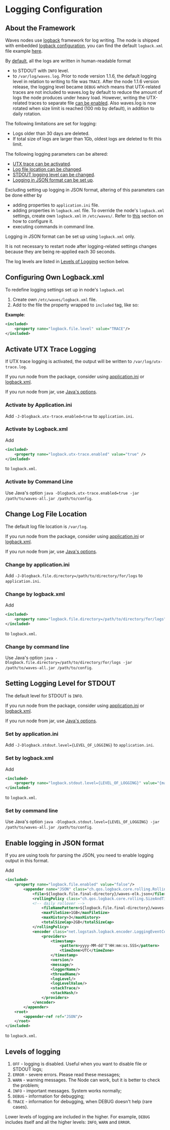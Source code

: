 # Logging Configuration

## About the Framework

Waves nodes use [logback](https://logback.qos.ch/documentation.html) framework for log writing. The node is shipped with embedded [logback configuration](https://logback.qos.ch/manual/configuration.html), you can find the default `logback.xml` file example [here](https://github.com/wavesplatform/Waves/blob/master/node/src/main/resources/logback.xml).

By [default](https://github.com/wavesplatform/Waves/blob/master/node/src/main/resources/logback.xml), all the logs are written in human-readable format

* to STDOUT with `INFO` level.
* to `/var/log/waves.log`. Prior to node version 1.1.6, the default logging level in relation to writing to file was `TRACE`. After the node 1.1.6 version release, the logging level became `DEBUG` which means that UTX-related traces are not included to waves.log by default to reduce the amount of logs the node produces under heavy load. However, writing the UTX-related traces to separate file [can be enabled](#enable-traces). Also waves.log is now rotated when size limit is reached (100 mb by default), in addition to daily rotation.

The following limitations are set for logging:

* Logs older than 30 days are deleted.
* If total size of logs are larger than 1Gb, oldest logs are deleted to fit this limit.

The following logging parameters can be altered:

* [UTX trace can be activated](#enable-traces).
* [Log file location can be changed](#log-file).
* [STDOUT logging level can be changed](#stdout-log-level).
* [Logging in JSON format can be set up](#json).

Excluding setting up logging in JSON format, altering of this parameters can be done either by

* adding properties to `application.ini` file.
* adding properties in `logback.xml` file. To override the node's `logback.xml` settings, create own `logback.xml` in `/etc/waves/`. Refer to [this](#own-logback) section on how to configure it.
* executing commands in command line.

Logging in JSON format can be set up using `logback.xml` only.

It is not necessary to restart node after logging-related settings changes because they are being re-applied each 30 seconds.

The log levels are listed in [Levels of Logging](#loglevels) section below.

## Configuring Own Logback.xml <a id="own-logback"></a>

To redefine logging settings set up in node's `logback.xml`

1. Create own `/etc/waves/logback.xml` file.
2. Add to the file the property wrapped to `included` tag, like so:

**Example**:

```xml
<included>
    <property name="logback.file.level" value="TRACE"/>
</included>
```

## Activate UTX Trace Logging <a id="enable-traces"></a>

If UTX trace logging is activated, the output will be written to `/var/log/utx-trace.log`.

If you run node from the package, consider using [application.ini](#aini-activate-utx) or [logback.xml](#logback-activate-utx).

If you run node from jar, use [Java's options](#jar-activate-utx).

### Activate by Application.ini <a id="aini-activate-utx"></a>

Add `-J-Dlogback.utx-trace.enabled=true` to `application.ini`.

### Activate by Logback.xml <a id="logback-activate-utx"></a>

Add

```xml
<included>
    <property name="logback.utx-trace.enabled" value="true" />
</included>
```

to `logback.xml`.

### Activate by Command Line <a id="jar-activate-utx"></a>

Use Java's option `java -Dlogback.utx-trace.enabled=true -jar /path/to/waves-all.jar /path/to/config`.

## Change Log File Location <a id="log-file"></a>

The default log file location is `/var/log`.

If you run node from the package, consider using [application.ini](#aini-change-location) or [logback.xml](#logback-change-location).

If you run node from jar, use [Java's options](#jar-change-location).

### Change by application.ini <a id="aini-change-location"></a>

Add `-J-Dlogback.file.directory=/path/to/directory/for/logs` to `application.ini`.

### Change by logback.xml <a id="logback-change-location"></a>

Add

```xml
<included>
    <property name="logback.file.directory=/path/to/directory/for/logs" value="true" />
</included>
```

to `logback.xml`.

### Change by command line <a id="jar-change-location"></a>

Use Java's option `java -Dlogback.file.directory=/path/to/directory/for/logs -jar /path/to/waves-all.jar /path/to/config`.

## Setting Logging Level for STDOUT <a id="stdout-log-level"></a>

The default level for STDOUT is `INFO`.

If you run node from the package, consider using [application.ini](#aini-set-loglevel) or [logback.xml](#logback-set-loglevel).

If you run node from jar, use [Java's options](#jar-set-loglevel).

### Set by application.ini <a id="aini-set-loglevel"></a>

Add `-J-Dlogback.stdout.level={LEVEL_OF_LOGGING}` to `application.ini`.

### Set by logback.xml <a id="logback-set-loglevel"></a>

Add

```xml
<included>
    <property name="logback.stdout.level={LEVEL_OF_LOGGING}" value="{mainnet|testnet}" />
</included>
```

to `logback.xml`.

### Set by command line <a id="jar-set-loglevel"></a>

Use Java's option `java -Dlogback.stdout.level={LEVEL_OF_LOGGING} -jar /path/to/waves-all.jar /path/to/config`.

## Enable logging in JSON format <a id="json"></a>

If you are using tools for parsing the JSON, you need to enable logging output in this format.

Add

```xml
<included>
    <property name="logback.file.enabled" value="false"/>
        <appender name="JSON" class="ch.qos.logback.core.rolling.RollingFileAppender">
            <file>${logback.file.final-directory}/waves-elk.json</file>
            <rollingPolicy class="ch.qos.logback.core.rolling.SizeAndTimeBasedRollingPolicy">
            <!-- daily rollover -->
                <fileNamePattern>${logback.file.final-directory}/waves-elk.json.%d{yyyy-MM-dd, UTC}.%i.gz</fileNamePattern>
                <maxFileSize>1GB</maxFileSize>
                <maxHistory>3</maxHistory>
                <totalSizeCap>2GB</totalSizeCap>
            </rollingPolicy>
            <encoder class="net.logstash.logback.encoder.LoggingEventCompositeJsonEncoder">
                <providers>
                    <timestamp>
                        <pattern>yyyy-MM-dd'T'HH:mm:ss.SSS</pattern>
                        <timeZone>UTC</timeZone>
                    </timestamp>
                    <version/>
                    <message/>
                    <loggerName/>
                    <threadName/>
                    <logLevel/>
                    <logLevelValue/>
                    <stackTrace/>
                    <stackHash/>
                </providers>
            </encoder>
        </appender>
    <root>
        <appender-ref ref="JSON"/>
    </root>
</included>
```

to `logback.xml`.

## Levels of logging <a id="loglevels"></a>

1. `OFF` - logging is disabled. Useful when you want to disable file or STDOUT logs;
2. `ERROR` - severe errors. Please read these messages;
3. `WARN` - warning messages. The Node can work, but it is better to check the problem;
4. `INFO` - important messages. System works normally;
5. `DEBUG` - information for debugging;
6. `TRACE` - information for debugging, when DEBUG doesn't help \(rare cases\).

Lower levels of logging are included in the higher. For example, `DEBUG` includes itself and all the higher levels: `INFO`, `WARN` and `ERROR`.
